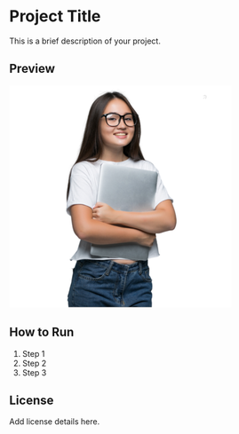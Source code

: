 # Project Title

This is a brief description of your project.

## Preview

![Project Preview](1.png)

## How to Run

1. Step 1
2. Step 2
3. Step 3

## License

Add license details here.
